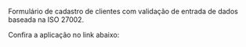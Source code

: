 Formulário de cadastro de clientes com validação de entrada de dados baseada na ISO 27002.

Confira a aplicação no link abaixo:
